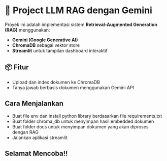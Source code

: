 # 🚀 Project LLM RAG dengan Gemini

Proyek ini adalah implementasi sistem **Retrieval-Augmented Generation (RAG)** menggunakan:
- **Gemini (Google Generative AI)**
- **ChromaDB** sebagai vektor store
- **Streamlit** untuk tampilan dashboard interaktif

## 📦 Fitur

- Upload dan index dokumen ke ChromaDB
- Tanya jawab berbasis dokumen menggunakan Gemini API

## Cara Menjalankan

- Buat file env dan install python library berdasarkan file requirements.txt
- Buat folder chroma_db untuk menyimpan hasil embedded dokumen
- Buat folder docs untuk menyimpan dokumen yang akan diproses dengan RAG
- Jalankan aplikasi streamlit

## Selamat Mencoba!!